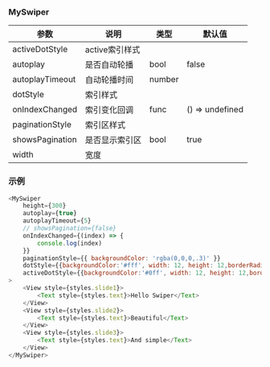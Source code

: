 ### MySwiper
| 参数 | 说明 | 类型 | 默认值 |
| --- | --- | --- | --- |
| activeDotStyle | active索引样式 |
| autoplay | 是否自动轮播 | bool | false |
| autoplayTimeout | 自动轮播时间 | number |
| dotStyle | 索引样式 |
| onIndexChanged | 索引变化回调 | func | () => undefined |
| paginationStyle | 索引区样式 |
| showsPagination | 是否显示索引区 | bool | true |
| width | 宽度 |

### 示例
```javascript
<MySwiper
	height={300}
	autoplay={true}
	autoplayTimeout={5}
	// showsPagination={false}
	onIndexChanged={(index) => {
		console.log(index)
	}}
	paginationStyle={{ backgroundColor: 'rgba(0,0,0,.3)' }}
	dotStyle={{backgroundColor:'#fff', width: 12, height: 12,borderRadius: 6}}
	activeDotStyle={{backgroundColor:'#0ff', width: 12, height: 12,borderRadius: 6}}
>
	<View style={styles.slide1}>
		<Text style={styles.text}>Hello Swiper</Text>
	</View>
	<View style={styles.slide2}>
		<Text style={styles.text}>Beautiful</Text>
	</View>
	<View style={styles.slide3}>
		<Text style={styles.text}>And simple</Text>
	</View>
</MySwiper>
```
